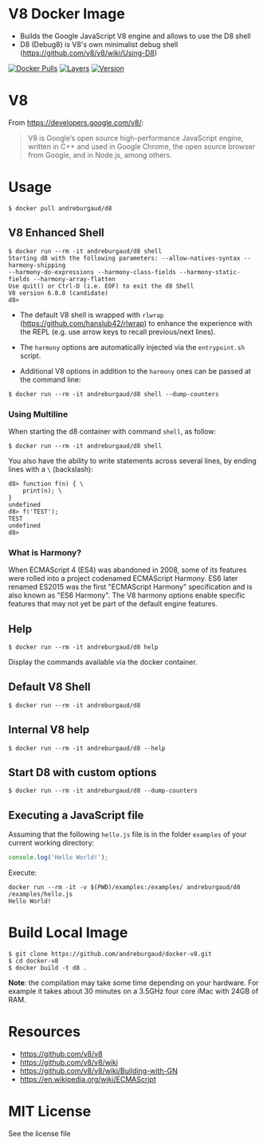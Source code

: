 # V8 Docker Image

* Builds the Google JavaScript V8 engine and allows to use the D8 shell
* D8 (Debug8) is V8's own minimalist debug shell (https://github.com/v8/v8/wiki/Using-D8)

[![Docker Pulls](https://img.shields.io/docker/pulls/andreburgaud/d8.svg)](https://hub.docker.com/r/andreburgaud/d8/)
[![Layers](https://images.microbadger.com/badges/image/andreburgaud/d8.svg)](https://microbadger.com/images/andreburgaud/d8)
[![Version](https://images.microbadger.com/badges/version/andreburgaud/d8.svg)](https://microbadger.com/images/andreburgaud/d8)

# V8

From https://developers.google.com/v8/:

> V8 is Google’s open source high-performance JavaScript engine, written in C++ and used in Google Chrome, the open source browser from Google, and in Node.js, among others.

# Usage

```
$ docker pull andreburgaud/d8
```

## V8 Enhanced Shell

```
$ docker run --rm -it andreburgaud/d8 shell
Starting d8 with the following parameters: --allow-natives-syntax --harmony-shipping
--harmony-do-expressions --harmony-class-fields --harmony-static-fields --harmony-array-flatten
Use quit() or Ctrl-D (i.e. EOF) to exit the d8 Shell
V8 version 6.8.0 (candidate)
d8>
```

* The default V8 shell is wrapped with `rlwrap` (https://github.com/hanslub42/rlwrap) to enhance the experience with the REPL (e.g. use arrow keys to recall previous/next lines).

* The `harmony` options are automatically injected via the `entrypoint.sh` script.

* Additional V8 options in addition to the `harmony` ones can be passed at the command line:

```
$ docker run --rm -it andreburgaud/d8 shell --dump-counters
```

### Using Multiline

When starting the d8 container with command `shell`, as follow:

```
$ docker run --rm -it andreburgaud/d8 shell
```

You also have the ability to write statements across several lines, by ending lines with a `\` (backslash):

```
d8> function f(n) { \
    print(n); \
}
undefined
d8> f('TEST');
TEST
undefined
d8>
```

### What is Harmony?

When ECMAScript 4 (ES4) was abandoned in 2008, some of its features were rolled into a project codenamed ECMAScript Harmony. ES6 later renamed ES2015 was the first "ECMAScript Harmony" specification and is also known as "ES6 Harmony". The V8 harmony options enable specific features that may not yet be part of the default engine features.

## Help

```
$ docker run --rm -it andreburgaud/d8 help
```

Display the commands available via the docker container.

## Default V8 Shell

```
$ docker run --rm -it andreburgaud/d8
```

## Internal V8 help

```
$ docker run --rm -it andreburgaud/d8 --help
```

## Start D8 with custom options

```
$ docker run --rm -it andreburgaud/d8 --dump-counters
```

## Executing a JavaScript file

Assuming that the following `hello.js` file is in the folder `examples` of your current working directory:

```javascript
console.log('Hello World!');
```

Execute:

```
docker run --rm -it -v $(PWD)/examples:/examples/ andreburgaud/d8 /examples/hello.js
Hello World!
```

# Build Local Image

```
$ git clone https://github.com/andreburgaud/docker-v8.git
$ cd docker-v8
$ docker build -t d8 .
```

**Note**: the compilation may take some time depending on your hardware. For example it takes about 30 minutes on a 3.5GHz four core iMac with 24GB of RAM.

# Resources

* https://github.com/v8/v8
* https://github.com/v8/v8/wiki
* https://github.com/v8/v8/wiki/Building-with-GN
* https://en.wikipedia.org/wiki/ECMAScript

# MIT License

See the license file
